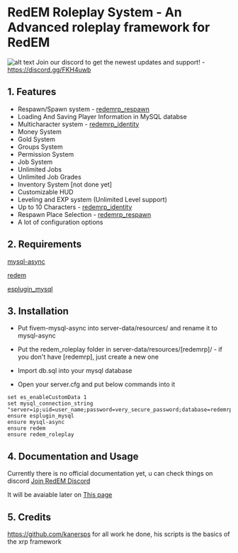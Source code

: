 # RedEM Roleplay System - An Advanced roleplay framework for RedEM

![alt text](https://wildwest.pl/redm.jpg)
Join our discord to get the newest updates and support! - https://discord.gg/FKH4uwb

## 1. Features
- Respawn/Spawn system - [redemrp_respawn](https://github.com/RedEM-RP/redemrp_respawn)
- Loading And Saving Player Information in MySQL databse
- Multicharacter system - [redemrp_identity](https://github.com/RedEM-RP/redemrp_identity)
- Money System
- Gold System
- Groups System
- Permission System
- Job System
- Unlimited Jobs
- Unlimited Job Grades
- Inventory System [not done yet]
- Customizable HUD
- Leveling and EXP system (Unlimited Level support)
- Up to 10 Characters - [redemrp_identity](https://github.com/RedEM-RP/redemrp_identity)
- Respawn Place Selection - [redemrp_respawn](https://github.com/RedEM-RP/redemrp_respawn)
- A lot of configuration options

## 2. Requirements
 
[mysql-async](https://github.com/amakuu/mysql-async-temporary)

[redem](https://github.com/kanersps/redem)

[esplugin_mysql](https://github.com/RedEM-RP/esplugin_mysql)

## 3. Installation
- Put fivem-mysql-async into server-data/resources/ and rename it to mysql-async

- Put the redem_roleplay folder in server-data/resources/[redemrp]/ - if you don't have [redemrp], just create a new one

- Import db.sql into your mysql database

- Open your server.cfg and put below commands into it


```
set es_enableCustomData 1
set mysql_connection_string "server=ip;uid=user_name;password=very_secure_password;database=redemrp"
ensure esplugin_mysql
ensure mysql-async
ensure redem
ensure redem_roleplay
```

## 4. Documentation and Usage
Currently there is no official documentation yet, u can check things on discord [Join RedEM Discord](https://discord.gg/FKH4uwb)

It will be avaiable later on [This page](https://redemrp.org/)

## 5. Credits

https://github.com/kanersps for all work he done, his scripts is the basics of the xrp framework
